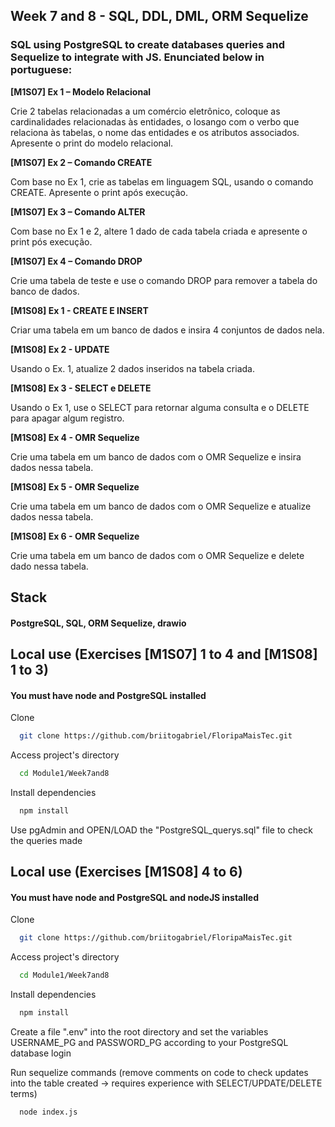 
## Week 7 and 8 - SQL, DDL, DML, ORM Sequelize

### SQL using PostgreSQL to create databases queries and Sequelize to integrate with JS. Enunciated below in portuguese:

**[M1S07] Ex 1 – Modelo Relacional**

Crie 2 tabelas relacionadas a um comércio eletrônico, coloque as cardinalidades relacionadas às entidades, o losango com o verbo que relaciona às tabelas, o nome das entidades e os atributos associados. Apresente o print do modelo relacional.

**[M1S07] Ex 2 – Comando CREATE**

Com base no Ex 1, crie as tabelas em linguagem SQL, usando o comando CREATE. Apresente o print após execução.

**[M1S07] Ex 3 – Comando ALTER**

Com base no Ex 1 e 2, altere 1 dado de cada tabela criada e apresente o print pós execução.

**[M1S07] Ex 4 – Comando DROP**

Crie uma tabela de teste e use o comando DROP para remover a tabela do banco de dados.

**[M1S08] Ex 1 - CREATE E INSERT**

Criar uma tabela em um banco de dados e insira 4 conjuntos de dados nela.

**[M1S08] Ex 2 - UPDATE**

Usando o Ex. 1, atualize 2 dados inseridos na tabela criada.

**[M1S08] Ex 3 - SELECT e DELETE**

Usando o Ex 1, use o SELECT para retornar alguma consulta e o DELETE para apagar algum registro.

**[M1S08] Ex 4 - OMR Sequelize**

Crie uma tabela em um banco de dados com o OMR Sequelize e insira dados nessa tabela.

**[M1S08] Ex 5 - OMR Sequelize**

Crie uma tabela em um banco de dados com o OMR Sequelize e atualize dados nessa tabela.

**[M1S08] Ex 6 - OMR Sequelize**

Crie uma tabela em um banco de dados com o OMR Sequelize e delete dado nessa tabela.

## Stack

#### PostgreSQL, SQL, ORM Sequelize, drawio
## Local use (Exercises [M1S07] 1 to 4 and [M1S08] 1 to 3)

#### You must have node and PostgreSQL installed

Clone

```bash
  git clone https://github.com/briitogabriel/FloripaMaisTec.git
```

Access project's directory

```bash
  cd Module1/Week7and8
```

Install dependencies

```bash
  npm install
```

Use pgAdmin and OPEN/LOAD the "PostgreSQL_querys.sql" file to check the queries made

## Local use (Exercises [M1S08] 4 to 6)

#### You must have node and PostgreSQL and nodeJS installed

Clone

```bash
  git clone https://github.com/briitogabriel/FloripaMaisTec.git
```

Access project's directory

```bash
  cd Module1/Week7and8
```

Install dependencies

```bash
  npm install
```

Create a file ".env" into the root directory and set the variables USERNAME_PG and PASSWORD_PG according to your PostgreSQL database login

Run sequelize commands (remove comments on code to check updates into the table created -> requires experience with SELECT/UPDATE/DELETE terms)

```bash
  node index.js
```